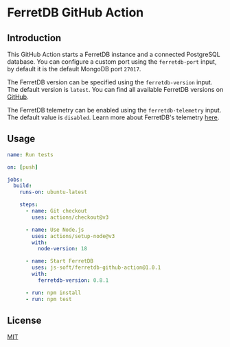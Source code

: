 # FerretDB GitHub Action

## Introduction

This GitHub Action starts a FerretDB instance and a connected PostgreSQL database. You can configure a custom port using the `ferretdb-port` input, by default it is the default MongoDB port `27017`.

The FerretDB version can be specified using the `ferretdb-version` input. The default version is `latest`. You can find all available FerretDB versions on [GitHub](https://github.com/FerretDB/FerretDB/releases).

The FerretDB telemetry can be enabled using the `ferretdb-telemetry` input. The default value is `disabled`. Learn more about FerretDB's telemetry [here](https://docs.ferretdb.io/telemetry/#configure-telemetry).

## Usage

```yaml
name: Run tests

on: [push]

jobs:
  build:
    runs-on: ubuntu-latest

    steps:
      - name: Git checkout
        uses: actions/checkout@v3

      - name: Use Node.js
        uses: actions/setup-node@v3
        with:
          node-version: 18

      - name: Start FerretDB
        uses: js-soft/ferretdb-github-action@1.0.1
        with:
          ferretdb-version: 0.8.1

      - run: npm install
      - run: npm test
```

## License

[MIT](LICENSE)
